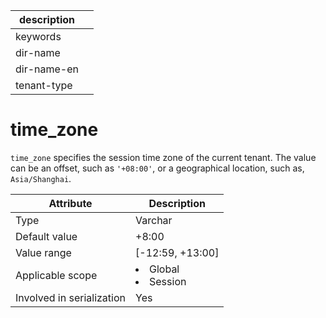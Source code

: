 |description||
|---|---|
|keywords||
|dir-name||
|dir-name-en||
|tenant-type||

# time_zone


`time_zone` specifies the session time zone of the current tenant. The value can be an offset, such as `'+08:00'`, or a geographical location, such as, `Asia/Shanghai`.

| **Attribute** | **Description** |
|---------|------------------------------------------------------------------------------------------------------------|
| Type | Varchar |
| Default value | +8:00 |
| Value range | \[-12:59, +13:00\] |
| Applicable scope | <li> Global   <li> Session |
| Involved in serialization | Yes |